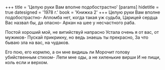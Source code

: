 +++
title = 'Целую руки Вам вполне подобострастно'
[params]
  hidetitle = true
  datesigned = '1978 г.'
  book = 'Книжка 2'
+++
Целую руки Вам вполне подобострастно-
Апломба нет, когда такая уж судьба,
Царицей сердца Вас назвал бы, да опасно-
Аркан на шее у несчастного раба.

Постой хороший мой, не витийствуй напрасно
Устала очень я от вас, от мужиков-
Пускай прикрикну, но ведь знаешь ты прекрасно,
За что бываю зла на вас, на чудаков.

Его пою, его кормлю, а он мне видишь ли
Морочит голову убийственным стихом-
Лепи мне оды, а не хиленькие вирши
И не пищи, коль если и верхом.
<!-- [Вариант?: И не пиши, коль если и верхом.] -->

<!-- 1978 г. -->
<!-- Книжка 2 -->
<!-- Книжка 0 -->
